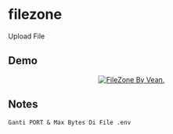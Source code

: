 # filezone
Upload File

## Demo
<p align="center">
<a href="//uploader.vean.my.id"><img alt="FileZone By Vean." src="https://caliphdev.my.id/images/projects/filezone.png"></img></a>
</p>


## Notes
`Ganti PORT & Max Bytes Di File .env`
